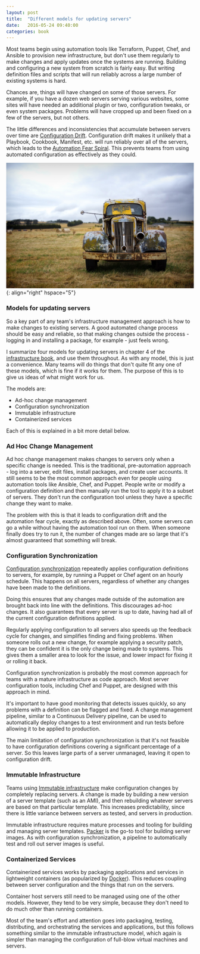 ```yaml
---
layout: post
title:  "Different models for updating servers"
date:   2016-05-24 09:40:00
categories: book
---
```


Most teams begin using automation tools like Terraform, Puppet, Chef, and Ansible to provision new infrastructure, but don't use them regularly to make changes and apply updates once the systems are running. Building and configuring a new system from scratch is fairly easy. But writing definition files and scripts that will run reliably across a large number of existing systems is hard.

Chances are, things will have changed on some of those servers. For example, if you have a dozen web servers serving various websites, some sites will have needed an additional plugin or two, configuration tweaks, or even system packages. Problems will have cropped up and been fixed on a few of the servers, but not others.

The little differences and inconsistencies that accumulate between servers over time are [Configuration Drift](http://kief.com/configuration-drift.html). Configuration drift makes it unlikely that a Playbook, Cookbook, Manifest, etc. will run reliably over all of the servers, which leads to the [Automation Fear Spiral](http://infrastructure-as-code.com/book/2015/03/08/automation-fear-spiral.html). This prevents teams from using automated configuration as effectively as they could.


![Rusty car](/images/rusty-car.jpg){: align="right" hspace="5"}



### Models for updating servers

So a key part of any team's infrastructure management approach is how to make changes to existing servers. A good automated change process should be easy and reliable, so that making changes outside the process - logging in and installing a package, for example - just feels wrong.

I summarize four models for updating servers in chapter 4 of the [infrastructure book](http://shop.oreilly.com/product/0636920039297.do), and use them throughout. As with any model, this is just a convenience. Many teams will do things that don't quite fit any one of these models, which is fine if it works for them. The purpose of this is to give us ideas of what might work for us.

The models are:

- Ad-hoc change management
- Configuration synchronization
- Immutable infrastructure
- Containerized services

Each of this is explained in a bit more detail below.


### Ad Hoc Change Management

Ad hoc change management makes changes to servers only when a specific change is needed. This is the traditional, pre-automation approach - log into a server, edit files, install packages, and create user accounts. It still seems to be the most common approach even for people using automation tools like Ansible, Chef, and Puppet. People write or modify a configuration definition and then manually run the tool to apply it to a subset of servers. They don't run the configuration tool unless they have a specific change they want to make.

The problem with this is that it leads to configuration drift and the automation fear cycle, exactly as described above. Often, some servers can go a while without having the automation tool run on them. When someone finally does try to run it, the number of changes made are so large that it's almost guaranteed that something will break.


### Configuration Synchronization

[Configuration synchronization](http://martinfowler.com/bliki/ConfigurationSynchronization.html) repeatedly applies configuration definitions to servers, for example, by running a Puppet or Chef agent on an hourly schedule. This happens on all servers, regardless of whether any changes have been made to the definitions. 

Doing this ensures that any changes made outside of the automation are brought back into line with the definitions. This discourages ad-hoc changes. It also guarantees that every server is up to date, having had all of the current configuration definitions applied.

Regularly applying configuration to all servers also speeds up the feedback cycle for changes, and simplifies finding and fixing problems. When someone rolls out a new change, for example applying a security patch, they can be confident it is the only change being made to systems. This gives them a smaller area to look for the issue, and lower impact for fixing it or rolling it back.

Configuration synchronization is probably the most common approach for teams with a mature infrastructure as code approach. Most server configuration tools, including Chef and Puppet, are designed with this approach in mind. 

It's important to have good monitoring that detects issues quickly, so any problems with a definition can be flagged and fixed. A change management pipeline, similar to a Continuous Delivery pipeline, can be used to automatically deploy changes to a test environment and run tests before allowing it to be applied to production. 

The main limitation of configuration synchronization is that it's not feasible to have configuration definitions covering a significant percentage of a server. So this leaves large parts of a server unmanaged, leaving it open to configuration drift.


### Immutable Infrastructure

Teams using [Immutable infrastructure](http://martinfowler.com/bliki/ImmutableServer.html) make configuration changes by completely replacing servers. A change is made by building a new version of a server template (such as an AMI), and then rebuilding whatever servers are based on that particular template. This increases predictability, since there is little variance between servers as tested, and servers in production.

Immutable infrastructure requires mature processes and tooling for building and managing server templates. [Packer](https://www.packer.io/) is the go-to tool for building server images. As with configuration synchronization, a pipeline to automatically test and roll out server images is useful.


### Containerized Services

Containerized services works by packaging applications and services in lightweight containers (as popularized by [Docker](https://www.docker.com/)). This reduces coupling between server configuration and the things that run on the servers.

Container host servers still need to be managed using one of the other models. However, they tend to be very simple, because they don't need to do much other than running containers. 

Most of the team's effort and attention goes into packaging, testing, distributing, and orchestrating the services and applications, but this follows something similar to the immutable infrastructure model, which again is simpler than managing the configuration of full-blow virtual machines and servers.

